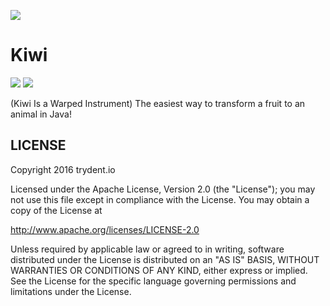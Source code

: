 [![][kiwi img]][kiwi]

Kiwi
====
[![][travis img]][travis]
[![][license img]][license]

(Kiwi Is a Warped Instrument)
The easiest way to transform a fruit to an animal in Java!

## LICENSE

Copyright 2016 trydent.io

Licensed under the Apache License, Version 2.0 (the "License");
you may not use this file except in compliance with the License.
You may obtain a copy of the License at

<http://www.apache.org/licenses/LICENSE-2.0>

Unless required by applicable law or agreed to in writing, software
distributed under the License is distributed on an "AS IS" BASIS,
WITHOUT WARRANTIES OR CONDITIONS OF ANY KIND, either express or implied.
See the License for the specific language governing permissions and
limitations under the License.

[travis]:https://travis-ci.org/trydent-io/kiwi
[travis img]:https://travis-ci.org/trydent-io/kiwi.svg?branch=master

[kiwi]:kiwi
[kiwi img]:https://github.com/trydent-io/kiwi/blob/master/asset/kiwi.png

[maven]:http://search.maven.org/#search|gav|1|g:"com.netflix.hystrix"%20AND%20a:"hystrix-core"
[maven img]:https://maven-badges.herokuapp.com/maven-central/com.netflix.hystrix/hystrix-core/badge.svg

[license]:LICENSE-2.0.txt
[license img]:https://img.shields.io/badge/License-Apache%202-blue.svg
